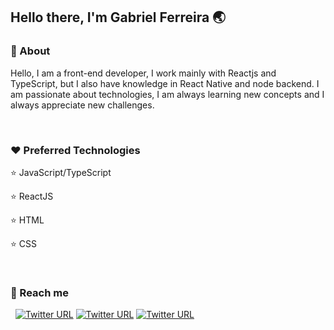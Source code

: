 ## Hello there, I'm Gabriel Ferreira 🌏

### 💬 About

Hello, I am a front-end developer, I work mainly with Reactjs and TypeScript, but I also have knowledge in React Native and node backend. I am passionate about technologies, I am always learning new concepts and I always appreciate new challenges.

&nbsp;
&nbsp;
### ❤️ Preferred Technologies

⭐️ JavaScript/TypeScript

⭐️ ReactJS

⭐️ HTML

⭐️ CSS


&nbsp;
### 🔭 Reach me

&nbsp;
[![Twitter URL](https://img.shields.io/twitter/url?label=LinkedIn&logo=linkedin&style=social&url=https%3A%2F%2Fwww.linkedin.com%2Fin%2Fgabrielferreirajs)](https://www.linkedin.com/in/gabrielferreirajs/)
[![Twitter URL](https://img.shields.io/twitter/url?label=Gmail&logo=gmail&style=social&url=http%3A%2F%2Fmailto%3Agabriel.ferreira.itba%40gmail.com)](mailto:gabriel.ferreira.itba@gmail.com)
[![Twitter URL](https://img.shields.io/twitter/url?label=Instagram&logo=Instagram&style=social&url=https%3A%2F%2Finstagram.com%2Fgabriel.itba)](https://instagram.com/gabriel.itba)
